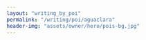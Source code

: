```yaml
---
layout: "writing_by_poi"
permalink: "/writing/poi/aguaclara"
header-img: "assets/owner/hero/pois-bg.jpg"
---
```

